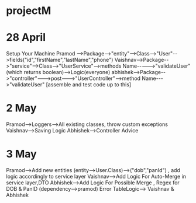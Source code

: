 # projectM

# 28 April 
Setup Your Machine 
Pramod -->Package-->"entity"-->Class-->"User"-->fields("id","firstName","lastName","phone")
Vaishnav-->Package-->"service"-->Class-->"UserService"-->methods Name----->"validateUser"(which returns boolean)-->Logic(everyone)
abhishek-->Package-->"controller"--->post--->"UserController"-->method Name--->"validateUser"
[assemble and test code up to this]


# 2 May
Pramod-->Loggers-->All existing classes, throw custom exceptions
Vaishnav-->Saving Logic 
Abhishek-->Controller Advice

# 3 May
Pramod-->Add new entities (entity-->User.Class)-->("dob","panId") , add logic accordingly to service layer
Vaishnav-->Add Logic For Auto-Merge in service layer,DTO
Abhishek-->Add Logic For Possible Merge , Regex for DOB & PanID (dependency-->pramod)
Error TableLogic--> Vaishnav & Abhishek